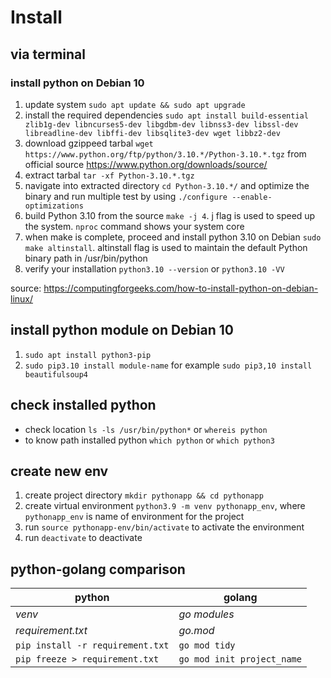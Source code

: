 # Install

## via terminal

### install python on Debian 10
1. update system `sudo apt update && sudo apt upgrade`
2. install the required dependencies `sudo apt install build-essential zlib1g-dev libncurses5-dev libgdbm-dev libnss3-dev libssl-dev libreadline-dev libffi-dev libsqlite3-dev wget libbz2-dev`
3. download gzippeed tarbal `wget https://www.python.org/ftp/python/3.10.*/Python-3.10.*.tgz` from official source https://www.python.org/downloads/source/
4. extract tarbal `tar -xf Python-3.10.*.tgz`
5. navigate into extracted directory `cd Python-3.10.*/` and optimize the binary and run multiple test by using `./configure --enable-optimizations`
6. build Python 3.10 from the source `make -j 4`. j flag is used to speed up the system. `nproc` command shows your system core
7. when make is complete, proceed and install python 3.10 on Debian `sudo make altinstall`.  altinstall flag is used to maintain the default Python binary path in /usr/bin/python
8. verify your installation `python3.10 --version` or `python3.10 -VV`

source: https://computingforgeeks.com/how-to-install-python-on-debian-linux/

## install python module on Debian 10
1. `sudo apt install python3-pip`
2. `sudo pip3.10 install module-name` for example `sudo pip3,10 install beautifulsoup4`

## check installed python
- check location `ls -ls /usr/bin/python*` or `whereis python` 
- to know path installed python `which python` or `which python3`

## create new env
1. create project directory `mkdir pythonapp && cd pythonapp`
2. create virtual environment `python3.9 -m venv pythonapp_env`, where `pythonapp_env` is name of environment for the project
3. run `source pythonapp-env/bin/activate` to activate the environment
4. run `deactivate` to deactivate


## python-golang comparison

| python | golang |
|--------|-------|
| _venv_ | _go modules_ |
| _requirement.txt_ | _go.mod_ |
| `pip install -r requirement.txt` | `go mod tidy` |
| `pip freeze > requirement.txt` | `go mod init project_name` |
 
